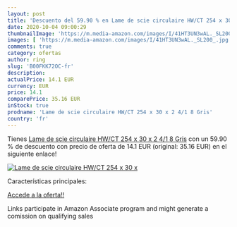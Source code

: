 ```yaml
---
layout: post
title: 'Descuento del 59.90 % en Lame de scie circulaire HW/CT 254 x 30 x'
date: 2020-10-04 09:00:29
thumbnailImage: 'https://m.media-amazon.com/images/I/41HT3UN3wAL._SL200_.jpg'
images: [ 'https://m.media-amazon.com/images/I/41HT3UN3wAL._SL200_.jpg' ]
comments: true
category: ofertas
author: ring
slug: 'B00FKK72OC-fr'
description:
actualPrice: 14.1 EUR
currency: EUR
price: 14.1
comparePrice: 35.16 EUR
inStock: true
prodname: 'Lame de scie circulaire HW/CT 254 x 30 x 2 4/1 8 Gris'
country: 'fr'
---
```


Tienes [Lame de scie circulaire HW/CT 254 x 30 x 2 4/1 8 Gris](https://www.amazon.fr/dp/B00FKK72OC/?tag=tolees0d-21) con un 59.90 % de descuento con precio de oferta de 14.1 EUR (original: 35.16 EUR) en el siguiente enlace!

[![Lame de scie circulaire HW/CT 254 x 30 x](https://m.media-amazon.com/images/I/41HT3UN3wAL._SL200_.jpg)](https://www.amazon.fr/dp/B00FKK72OC/?tag=tolees0d-21)

Características principales:


[Accede a la oferta!!](https://www.amazon.fr/dp/B00FKK72OC/?tag=tolees0d-21)

Links participate in Amazon Associate program and might generate a comission on qualifying sales



